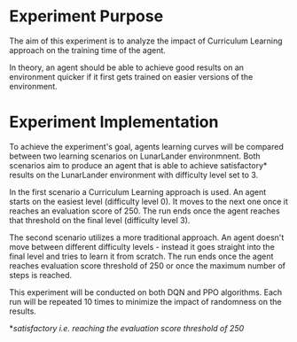 # Experiment Purpose

The aim of this experiment is to analyze the impact of Curriculum Learning approach on
the training time of the agent. 

In theory, an agent should be able to achieve good results on an environment
quicker if it first gets trained on easier versions of the environment.

# Experiment Implementation

To achieve the experiment's goal, agents learning curves will be compared 
between two learning scenarios on LunarLander environmnent. Both scenarios aim to 
produce an agent that is able to achieve satisfactory* results on the 
LunarLander environment with difficulty level set to 3.

In the first scenario a Curriculum Learning approach is used. An agent starts 
on the easiest level (difficulty level 0). It moves to the next one once it 
reaches an evaluation score of 250. The run ends once the agent reaches that 
threshold on the final level (difficulty level 3).

The second scenario utilizes a more traditional approach. An agent doesn't 
move between different difficulty levels - instead it goes straight into the 
final level and tries to learn it from scratch. The run ends once the agent 
reaches evaluation score threshold of 250 or once the maximum number of 
steps is reached.

This experiment will be conducted on both DQN and PPO algorithms. Each run 
will be repeated 10 times to minimize the impact of randomness on the results.

**satisfactory i.e. reaching the evaluation score threshold of 250* 
